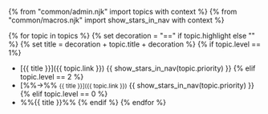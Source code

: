 {% from "common/admin.njk" import topics with context %}
{% from "common/macros.njk" import  show_stars_in_nav with context %}


<navigation>

{% for topic in topics %}
{% set decoration = "==" if topic.highlight else "" %} 
{% set title = decoration + topic.title + decoration %} 
{% if topic.level == 1%} 
* [{{ title }}]({{ topic.link }}) {{ show_stars_in_nav(topic.priority) }}
{% elif topic.level == 2 %}
* [%%→%% <small>{{ title }}]({{ topic.link }})</small> {{ show_stars_in_nav(topic.priority) }}
{% elif topic.level == 0 %}
* %%{{ title }}%%
{% endif %}
{% endfor %}

</navigation>